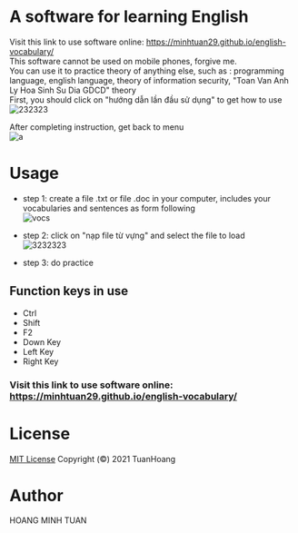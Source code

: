 
# A software for learning English 
Visit this link to use software online: https://minhtuan29.github.io/english-vocabulary/  
This software cannot be used on mobile phones, forgive me.  
You can use it to practice theory of anything else, such as : programming language, english language, theory of information security, "Toan Van Anh Ly Hoa Sinh Su Dia GDCD" theory    
First, you should click on "hướng dẫn lần đầu sử dụng" to get how to use  
![232323](https://user-images.githubusercontent.com/86332370/146686750-2c29e8cb-3457-4b6d-98c0-f46506da4ccc.PNG)  

After completing instruction, get back to menu  
![a](https://user-images.githubusercontent.com/86332370/146687624-fd020c61-7c87-4e74-bc32-8bc6e4ac75ba.png)  


# Usage
- step 1: create a file .txt or file .doc in your computer, includes your vocabularies and sentences as form following  
![vocs](https://user-images.githubusercontent.com/86332370/159900878-826c2191-d9fd-4ba9-a215-347619a34ef5.PNG)


- step 2: click on "nạp file từ vựng" and select the file to load  
![3232323](https://user-images.githubusercontent.com/86332370/146686530-d77f5808-d9c2-488e-9e71-c24f6e9347f0.PNG)  

- step 3: do practice  
## Function keys in use
- Ctrl
- Shift
- F2
- Down Key
- Left Key
- Right Key
### Visit this link to use software online: https://minhtuan29.github.io/english-vocabulary/  
# License
 [MIT License](https://github.com/minhtuan29/english-vocabulary/blob/master/LICENSE) Copyright (©) 2021 TuanHoang 
 # Author
HOANG MINH TUAN
